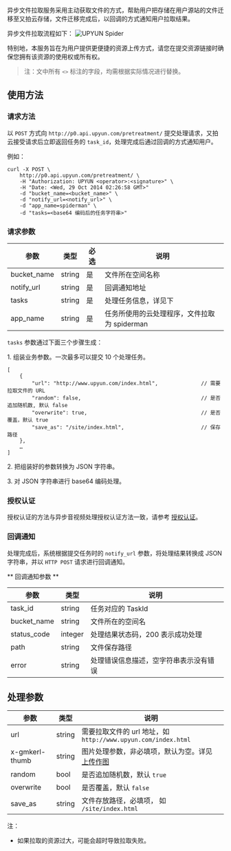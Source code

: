 异步文件拉取服务采用主动获取文件的方式，帮助用户把存储在用户源站的文件迁移至又拍云存储，文件迁移完成后，以回调的方式通知用户拉取结果。

异步文件拉取流程如下：
![UPYUN Spider](http://upyundocs.b0.upaiyun.com/img/spider.png)

特别地，本服务旨在为用户提供更便捷的资源上传方式，请您在提交资源链接时确保您拥有该资源的使用权或所有权。

> 注：文中所有 `<>` 标注的字段，均需根据实际情况进行替换。



## 使用方法

### 请求方法

以 `POST` 方式向 `http://p0.api.upyun.com/pretreatment/` 提交处理请求，又拍云接受请求后立即返回任务的 `task_id`，处理完成后通过回调的方式通知用户。

例如：

```
curl -X POST \
    http://p0.api.upyun.com/pretreatment/ \
    -H "Authorization: UPYUN <operator>:<signature>" \
    -H "Date: <Wed, 29 Oct 2014 02:26:58 GMT>"
    -d "bucket_name=<bucket_name>" \
    -d "notify_url=<notify_url>" \
    -d "app_name=spiderman" \
    -d "tasks=<base64 编码后的任务字符串>"
```

### 请求参数

|        参数       |    类型       | 必选     |   说明                           |
|-------------------|--------------|------|---------------------------------------|
| bucket_name       | string       |  是   | 文件所在空间名称                     |
| notify_url        | string       |  是   | 回调通知地址                         |
| tasks             | string       |  是   | 处理任务信息，详见下                 |
| app_name          | string       |  是   | 任务所使用的云处理程序，文件拉取为 spiderman |


`tasks` 参数通过下面三个步骤生成：

1\. 组装业务参数。一次最多可以提交 10 个处理任务。

```
[
	{
		"url": "http://www.upyun.com/index.html",              // 需要拉取文件的 URL
        "random": false,                                       // 是否追加随机数, 默认 false
        "overwrite": true,                                     // 是否覆盖，默认 true
		"save_as": "/site/index.html",                         // 保存路径
	},
	…
]
```

2\. 把组装好的参数转换为 JSON 字符串。

3\. 对 JSON 字符串进行 base64 编码处理。

### 授权认证

授权认证的方法与异步音视频处理授权认证方法一致，请参考 [授权认证](http://docs.upyun.com/cloud/av/#_4)。


### 回调通知

处理完成后，系统根据提交任务时的 `notify_url` 参数，将处理结果转换成 JSON 字符串，并以 `HTTP POST` 请求进行回调通知。

** 回调通知参数 **

|     参数     |    类型   |    说明                                                                                                      |
|--------------|-----------|--------------------------------------------- |
| task_id      | string    | 任务对应的 TaskId                             |
| bucket_name  | string    | 文件所在的空间名                               |
| status_code  | integer   | 处理结果状态码，200 表示成功处理                |
| path         | string    | 文件保存路径                                  |
| error        | string    | 处理错误信息描述，空字符串表示没有错误           |


## 处理参数

|        参数        |    类型   |    说明                                                             |
|-------------------|-----------|--------------------------------------------------------------------|
| url               | string    | 需要拉取文件的 url 地址，如 `http://www.upyun.com/index.html`         |
| x-gmkerl-thumb    | string    | 图片处理参数，非必填项，默认为空。详见 [上传作图](/cloud/image/#_2)      |
| random            | bool      | 是否追加随机数，默认 `true`                                           |
| overwrite         | bool      | 是否覆盖，默认 `false`                                               |
| save_as           | string    | 文件存放路径，必填项， 如 `/site/index.html`                          |

注：

- 如果拉取的资源过大，可能会超时导致拉取失败。